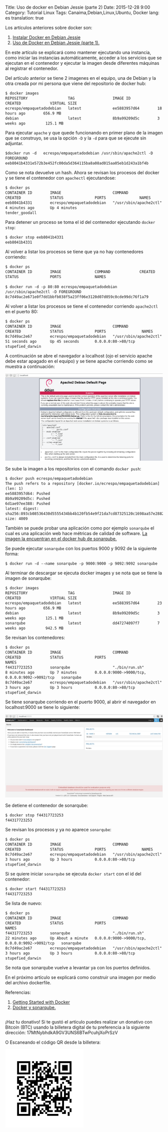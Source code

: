 Title: Uso de docker en Debian Jessie (parte 2)
Date: 2015-12-28 9:00
Category: Tutorial Linux
Tags: Canaima,Debian,Linux,Ubuntu, Docker
lang: es
translation: true

Los artículos anteriores sobre docker son:

1. [Instalar Docker en Debian Jessie](https://www.seraph.to/uso-de-docker-en-debian-jessie-parte-1.html#uso-de-docker-en-debian-jessie-parte-1)
2. [Uso de Docker en Debian Jessie (parte 1).](https://www.seraph.to/uso-de-docker-en-debian-jessie-parte-1.html#uso-de-docker-en-debian-jessie-parte-1)

En este artículo se explicará como mantener ejecutando una instancia, como iniciar las instancias automáticamente, acceder a los servicios que se ejecutan en el contenedor y ejecutar la imagen desde diferentes máquinas al registrar el contenedor.

Del artículo anterior se tiene 2 imagenes en el equipo, una de Debian y la otra creada por mi persona que viene del repositorio de docker hub:
```
$ docker images
REPOSITORY                  TAG                 IMAGE ID            CREATED             VIRTUAL SIZE
ecrespo/empaquetadodebian   latest              ee5883957d64        18 hours ago        656.9 MB
debian                      latest              8b9a99209d5c        3 weeks ago         125.1 MB
```
Para ejecutar `apache` y que quede funcionando en primer plano de la imagen que se construyo, se usa la opción `-D` y la `-d` para que se ejecute sin adjuntar.
```
$docker run -d   ecrespo/empaquetadodebian /usr/sbin/apache2ctl -D FOREGROUND
eeb8041b4331e572b3e452fc00da5d364115ba8a08ad015aa05eb1d243a1bf4b
```
Como se nota devuelve un hash. Ahora se revisan los procesos del docker y se tiene el contenedor con `apachectl` ejecutandose:
```
$ docker ps
CONTAINER ID        IMAGE                       COMMAND                  CREATED             STATUS              PORTS               NAMES
eeb8041b4331        ecrespo/empaquetadodebian   "/usr/sbin/apache2ctl"   4 minutes ago       Up 4 minutes                            tender_goodall
```

Para detener un proceso se toma el id del contenedor ejecutando `docker stop`:
```
$ docker stop eeb8041b4331
eeb8041b4331
```
Al volver a listar los procesos se tiene que ya no hay contenedores corriendo:
```
$ docker ps
CONTAINER ID        IMAGE               COMMAND             CREATED             STATUS              PORTS               NAMES

$ docker run -d -p 80:80 ecrespo/empaquetadodebian /usr/sbin/apache2ctl -D FOREGROUND
8c7d49ac2e671e0f7dd1bbfb038f5a23ff06e3120d07d059c0cde99dc76f1a79
```
Al volver a listar los procesos  se tiene el contenedor corriendo `apache2ctl` en el puerto 80:
```
$ docker ps
CONTAINER ID        IMAGE                       COMMAND                  CREATED             STATUS              PORTS                NAMES
8c7d49ac2e67        ecrespo/empaquetadodebian   "/usr/sbin/apache2ctl"   51 seconds ago      Up 45 seconds       0.0.0.0:80->80/tcp   stupefied_darwin
```

A continuación se abre el navegador a localhost (ojo el servicio apache debe estar apagado en el equipo) y se tiene apache corriendo como se muestra a continuación:


![](./images/usodedockerendebianjessie2-1.png)

Se sube la imagen a los repositorios con el comando `docker push`:
```
$ docker push ecrespo/empaquetadodebian
The push refers to a repository [docker.io/ecrespo/empaquetadodebian] (len: 1)
ee5883957d64: Pushed
8b9a99209d5c: Pushed
6d1ae97ee388: Pushed
latest: digest: sha256:893cb08536430d5555434bb4b120fb54e9f21da7cd87325120c1698aa57e2882 size: 4009
```
También se puede probar una aplicación como por ejemplo `sonarqube` el cual es una aplicación web hace métricas de calidad de software. [La imagen la encuentran en el docker hub de sonarqube.](https://hub.docker.com/_/sonarqube/)

Se puede ejecutar `sonarqube` con los puertos 9000 y 9092 de la siguiente forma:
```
$ docker run -d --name sonarqube -p 9000:9000 -p 9092:9092 sonarqube
```

Al terminar de descargar se ejecuta docker images y se nota que se tiene la imagen de sonarqube:
```
$ docker images
REPOSITORY                  TAG                 IMAGE ID            CREATED             VIRTUAL SIZE
ecrespo/empaquetadodebian   latest              ee5883957d64        23 hours ago        656.9 MB
debian                      latest              8b9a99209d5c        3 weeks ago         125.1 MB
sonarqube                   latest              dd47274097f7        7 weeks ago         942.5 MB
```
Se revisan los contenedores:
```
$ docker ps
CONTAINER ID        IMAGE                       COMMAND                  CREATED             STATUS              PORTS                                            NAMES
f44317723253        sonarqube                   "./bin/run.sh"           8 minutes ago       Up 7 minutes        0.0.0.0:9000->9000/tcp, 0.0.0.0:9092->9092/tcp   sonarqube
8c7d49ac2e67        ecrespo/empaquetadodebian   "/usr/sbin/apache2ctl"   3 hours ago         Up 3 hours          0.0.0.0:80->80/tcp                               stupefied_darwin
```
Se tiene sonarqube corriendo en el puerto 9000, al abrir el navegador en localhost:9000 se tiene lo siguiente:

![](./images/usodedockerendebianjessie2-2.png)

Se detiene el contenedor de sonarqube:
```
$ docker stop f44317723253
f44317723253
```
Se revisan los procesos y ya no aparece `sonarqube`:
```
$ docker ps
CONTAINER ID        IMAGE                       COMMAND                  CREATED             STATUS              PORTS                NAMES
8c7d49ac2e67        ecrespo/empaquetadodebian   "/usr/sbin/apache2ctl"   3 hours ago         Up 3 hours          0.0.0.0:80->80/tcp   stupefied_darwin
```
Si se quiere iniciar `sonarqube` se ejecuta `docker start` con el id del contenedor:
```
$ docker start f44317723253
f44317723253
```
Se lista de nuevo:
```
$ docker ps
CONTAINER ID        IMAGE                       COMMAND                  CREATED             STATUS              PORTS                                            NAMES
f44317723253        sonarqube                   "./bin/run.sh"           22 minutes ago      Up About a minute   0.0.0.0:9000->9000/tcp, 0.0.0.0:9092->9092/tcp   sonarqube
8c7d49ac2e67        ecrespo/empaquetadodebian   "/usr/sbin/apache2ctl"   3 hours ago         Up 3 hours          0.0.0.0:80->80/tcp                               stupefied_darwin
```
Se nota que sonarqube vuelve a levantar ya con los puertos definidos.

En el próximo artículo se explicará como construir una imagen por medio del archivo dockerfile.

Referencias:  
1. [Getting Started with Docker](https://coreos.com/os/docs/latest/getting-started-with-docker.html)  
2. [Docker y sonarqube.](https://hub.docker.com/_/sonarqube/)


##  ##
¡Haz tu donativo!
Si te gustó el artículo puedes realizar un donativo con Bitcoin (BTC)
usando la billetera digital de tu preferencia a la siguiente
dirección: 17MtNybhdkA9GV3UNS6BTwPcuhjXoPrSzV

O Escaneando el código QR desde la billetera:

![17MtNybhdkA9GV3UNS6BTwPcuhjXoPrSzV](./images/17MtNybhdkA9GV3UNS6BTwPcuhjXoPrSzV.png)
